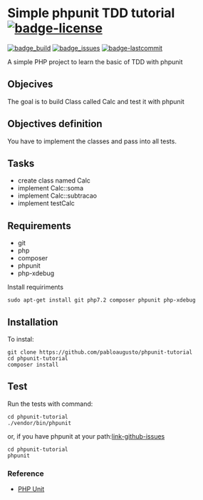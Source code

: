# Simple phpunit TDD tutorial [![badge-license]][link-license]

[![badge_build]][link-travis]
[![badge_issues]][link-github-issues]
[![badge-lastcommit]][link-github-repo]



A simple PHP project to learn the basic of TDD with phpunit

## Objecives
The goal is to build Class called Calc and test it with phpunit

## Objectives definition
You have to implement the classes and pass into all tests.

## Tasks
*  create class named Calc
*  implement Calc::soma
*  implement Calc::subtracao
*  implement testCalc

## Requirements
*  git
*  php
*  composer
*  phpunit
*  php-xdebug

Install requiriments

    sudo apt-get install git php7.2 composer phpunit php-xdebug

## Installation
To instal:

    git clone https://github.com/pabloaugusto/phpunit-tutorial
    cd phpunit-tutorial
    composer install

## Test
Run the tests with command: 

    cd phpunit-tutorial
    ./vendor/bin/phpunit

or, if you have phpunit at your path:[link-github-issues]

    cd phpunit-tutorial
    phpunit


###  Reference

* [PHP Unit](https://phpunit.de/)


[badge_build]:        https://img.shields.io/travis/pabloaugusto/phpunit-tutorial.svg?style=flat-square
[badge_issues]:       https://img.shields.io/github/issues/pabloaugusto/phpunit-tutorial.svg?style=flat-square
[badge-lastcommit]:   https://img.shields.io/github/last-commit/pabloaugusto/phpunit-tutorial.svg
[badge-license]:      https://img.shields.io/github/license/pabloaugusto/phpunit-tutorial.svg

[link-author]:        https://github.com/pabloaugusto
[link-github-repo]:   https://github.com/pabloaugusto/phpunit-tutorial
[link-github-issues]: https://github.com/pabloaugusto/phpunit-tutorial/issues
[link-contributors]:  https://github.com/pabloaugusto/phpunit-tutorial/graphs/contributors
[link-travis]:        https://travis-ci.org/pabloaugusto/phpunit-tutorial
[link-license]:       https://github.com/pabloaugusto/phpunit-tutorial/blob/master/LICENSE
